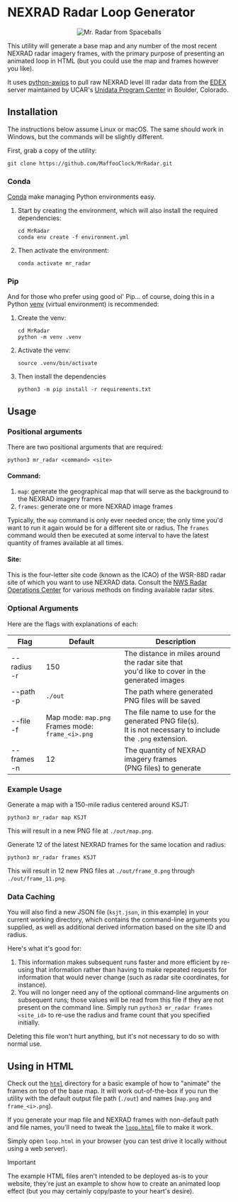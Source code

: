 # NEXRAD Radar Loop Generator

<p align="center">
  <img src="https://github.com/user-attachments/assets/e45fa3ef-298b-4c7f-ba58-d82e0837f5b1" alt="Mr. Radar from Spaceballs" />
</p>

This utility will generate a base map and any number of the most recent NEXRAD radar imagery frames, with the primary purpose of presenting an animated loop in HTML (but you could use the map and frames however you like).

It uses [python-awips](https://github.com/Unidata/python-awips) to pull raw NEXRAD level III radar data from the [EDEX](https://unidata.github.io/awips2/#edex) server maintained by UCAR's [Unidata Program Center](https://www.unidata.ucar.edu/software/awips2/) in Boulder, Colorado.


## Installation

The instructions below assume Linux or macOS.  The same should work in Windows, but the commands will be slightly different.


First, grab a copy of the utility:
```shell
git clone https://github.com/MaffooClock/MrRadar.git
```

### Conda

[Conda](https://docs.conda.io/en/latest/) make managing Python environments easy.

1. Start by creating the environment, which will also install the required dependencies:
    ```shell
    cd MrRadar
    conda env create -f environment.yml 
    ```

2. Then activate the environment:
    ```shell
    conda activate mr_radar
    ```

### Pip

And for those who prefer using good ol' Pip... of course, doing this in a Python [venv](https://docs.python.org/3/library/venv.html) (virtual environment) is recommended:

1. Create the venv:
    ```shell
    cd MrRadar
    python -m venv .venv
    ```

2. Activate the venv:
    ```shell
    source .venv/bin/activate
    ```

3. Then install the dependencies
    ```shell
    python3 -m pip install -r requirements.txt
    ```


## Usage

### Positional arguments

There are two positional arguments that are required:
```shell
python3 mr_radar <command> <site>
```


#### Command:
 1. `map`: generate the geographical map that will serve as the background to the NEXRAD imagery frames
 2. `frames`: generate one or more NEXRAD image frames

Typically, the `map` command is only ever needed once; the only time you'd want to run it again would be for a different site or radius.  The `frames` command would then be executed at some interval to have the latest quantity of frames available at all times.


#### Site:

This is the four-letter site code (known as the ICAO) of the WSR-88D radar site of which you want to use NEXRAD data.  Consult the [NWS Radar Operations Center](https://www.roc.noaa.gov/branches/program-branch/site-id-database.php) for various methods on finding available radar sites.


### Optional Arguments

Here are the flags with explanations of each:

| Flag              | Default                                               | Description                                                                                                   |
|-------------------|-------------------------------------------------------|---------------------------------------------------------------------------------------------------------------|
| --radius<br />-r  | 150                                                   | The distance in miles around the radar site that<br />you'd like to cover in the generated images             |
| --path<br />-p    | `./out`                                               | The path where generated PNG files will be saved                                                              |
| --file<br />-f    | Map mode: `map.png`<br />Frames mode: `frame_<i>.png` | The file name to use for the generated PNG file(s).<br />It is not necessary to include the `.png` extension. |
| --frames<br />-n  | 12                                                    | The quantity of NEXRAD imagery frames<br />(PNG files) to generate                                            |


### Example Usage

Generate a map with a 150-mile radius centered around KSJT:
```shell
python3 mr_radar map KSJT
```
This will result in a new PNG file at `./out/map.png`. 

Generate 12 of the latest NEXRAD frames for the same location and radius:
```shell
python3 mr_radar frames KSJT
```
This will result in 12 new PNG files at `./out/frame_0.png` through `./out/frame_11.png`.


### Data Caching

You will also find a new JSON file (`ksjt.json`, in this example) in your current working directory, which contains the command-line arguments you supplied, as well as additional derived information based on the site ID and radius.

Here's what it's good for:
1. This information makes subsequent runs faster and more efficient by re-using that information rather than having to make repeated requests for information that would never change (such as radar site coordinates, for instance).
2. You will no longer need any of the optional command-line arguments on subsequent runs; those values will be read from this file if they are not present on the command line.  Simply run `python3 mr_radar frames <site_id>` to re-use the radius and frame count that you specified initially.

Deleting this file won't hurt anything, but it's not necessary to do so with normal use.


## Using in HTML

Check out the [`html`](/../../tree/dev/html) directory for a basic example of how to "animate" the frames on top of the base map.  It will work out-of-the-box if you run the utility with the default output file path (`./out`) and names (`map.png` and `frame_<i>.png`).

If you generate your map file and NEXRAD frames with non-default path and file names, you'll need to tweak the [`loop.html`](/../../tree/dev/html/loop.html) file to make it work.

Simply open `loop.html` in your browser (you can test drive it locally without using a web server).

> [!IMPORTANT]
> The example HTML files aren't intended to be deployed as-is to your website, they're just an example to show how to create an animated loop effect (but you may certainly copy/paste to your heart's desire).

